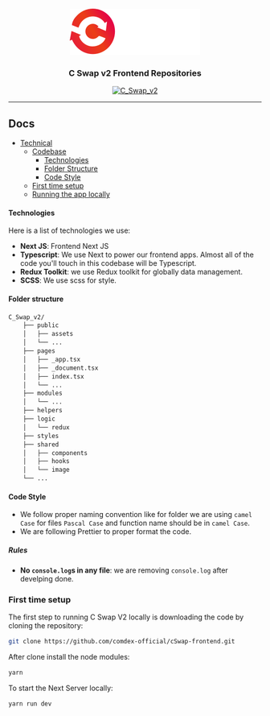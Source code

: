 <div align="center" style="margin-top:20px">

[![C_Swap_v2](./public/logo.svg)]()

### C Swap v2 Frontend Repositories

[![C_Swap_v2](./public/homepage.png)]()

</div>
<hr>

## Docs

- [Technical](#contributing)
  - [Codebase](#codebase)
    - [Technologies](#technologies)
    - [Folder Structure](#folder-structure)
    - [Code Style](#code-style)
  - [First time setup](#first-time-setup)
  - [Running the app locally](#running-the-app-locally)

#### Technologies

Here is a list of technologies we use:

- **Next JS**: Frontend Next JS
- **Typescript**: We use Next to power our frontend apps. Almost all of the code you'll touch in this codebase will be Typescript.
- **Redux Toolkit**: we use Redux toolkit for globally data management.
- **SCSS**: We use scss for style.

#### Folder structure

```sh
C_Swap_v2/
    ├── public
    │   ├── assets
    │   └── ...
    ├── pages
    │   ├── _app.tsx
    │   ├── _document.tsx
    │   ├── index.tsx
    │   └── ...
    ├── modules
    │   └── ...
    ├── helpers
    ├── logic
    │   └── redux
    ├── styles
    ├── shared
    │   ├── components
    │   ├── hooks
    │   └── image
    └── ...

```

#### Code Style

- We follow proper naming convention like for folder we are using `camel Case` for files `Pascal Case` and function name should be in `camel Case`.
- We are following Prettier to proper format the code.

##### Rules

- **No `console.log`s in any file**: we are removing `console.log` after develping done.

### First time setup

The first step to running C Swap V2 locally is downloading the code by cloning the repository:

```sh
git clone https://github.com/comdex-official/cSwap-frontend.git
```

After clone install the node modules:

```sh
yarn
```

To start the Next Server locally:

```sh
yarn run dev
```
